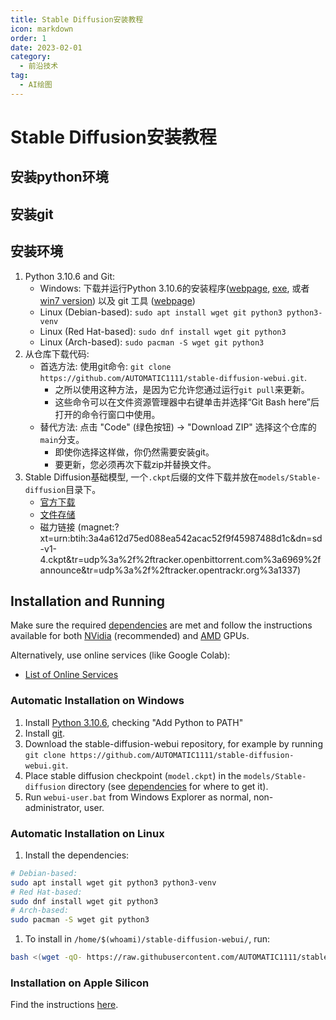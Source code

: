 ```yaml
---
title: Stable Diffusion安装教程
icon: markdown
order: 1
date: 2023-02-01
category:
  - 前沿技术
tag:
  - AI绘图
---
```


# Stable Diffusion安装教程

<!-- more -->

## 安装python环境

## 安装git

## 安装环境

1. Python 3.10.6 and Git:
    - Windows: 下载并运行Python 3.10.6的安装程序([webpage](https://www.python.org/downloads/release/python-3106/), [exe](https://www.python.org/ftp/python/3.10.6/python-3.10.6-amd64.exe), 或者 [win7 version](https://github.com/adang1345/PythonWin7/raw/master/3.10.6/python-3.10.6-amd64-full.exe)) 以及 git 工具 ([webpage](https://git-scm.com/download/win))
    - Linux (Debian-based): `sudo apt install wget git python3 python3-venv`
    - Linux (Red Hat-based): `sudo dnf install wget git python3`
    - Linux (Arch-based): `sudo pacman -S wget git python3`
2. 从仓库下载代码:
    - 首选方法: 使用git命令: `git clone https://github.com/AUTOMATIC1111/stable-diffusion-webui.git`.
        - 之所以使用这种方法，是因为它允许您通过运行`git pull`来更新。
        - 这些命令可以在文件资源管理器中右键单击并选择“Git Bash here”后打开的命令行窗口中使用。
    - 替代方法: 点击 "Code" (绿色按钮) -> "Download ZIP" 选择这个仓库的`main`分支。
        - 即使你选择这样做，你仍然需要安装git。
        - 要更新，您必须再次下载zip并替换文件。
3. Stable Diffusion基础模型, 一个`.ckpt`后缀的文件下载并放在`models/Stable-diffusion`目录下。
    - [官方下载](https://huggingface.co/CompVis/stable-diffusion-v-1-4-original)
    - [文件存储](https://drive.yerf.org/wl/?id=EBfTrmcCCUAGaQBXVIj5lJmEhjoP1tgl)
    - 磁力链接 (magnet:?xt=urn:btih:3a4a612d75ed088ea542acac52f9f45987488d1c&dn=sd-v1-4.ckpt&tr=udp%3a%2f%2ftracker.openbittorrent.com%3a6969%2fannounce&tr=udp%3a%2f%2ftracker.opentrackr.org%3a1337)

## Installation and Running

Make sure the required [dependencies](https://github.com/AUTOMATIC1111/stable-diffusion-webui/wiki/Dependencies) are met and follow the instructions available for both [NVidia](https://github.com/AUTOMATIC1111/stable-diffusion-webui/wiki/Install-and-Run-on-NVidia-GPUs) (recommended) and [AMD](https://github.com/AUTOMATIC1111/stable-diffusion-webui/wiki/Install-and-Run-on-AMD-GPUs) GPUs.

Alternatively, use online services (like Google Colab):

- [List of Online Services](https://github.com/AUTOMATIC1111/stable-diffusion-webui/wiki/Online-Services)

### Automatic Installation on Windows

1. Install [Python 3.10.6](https://www.python.org/downloads/windows/), checking "Add Python to PATH"
2. Install [git](https://git-scm.com/download/win).
3. Download the stable-diffusion-webui repository, for example by running `git clone https://github.com/AUTOMATIC1111/stable-diffusion-webui.git`.
4. Place stable diffusion checkpoint (`model.ckpt`) in the `models/Stable-diffusion` directory (see [dependencies](https://github.com/AUTOMATIC1111/stable-diffusion-webui/wiki/Dependencies) for where to get it).
5. Run `webui-user.bat` from Windows Explorer as normal, non-administrator, user.

### Automatic Installation on Linux

1. Install the dependencies:

```bash
# Debian-based:
sudo apt install wget git python3 python3-venv
# Red Hat-based:
sudo dnf install wget git python3
# Arch-based:
sudo pacman -S wget git python3
```

1. To install in `/home/$(whoami)/stable-diffusion-webui/`, run:

```bash
bash <(wget -qO- https://raw.githubusercontent.com/AUTOMATIC1111/stable-diffusion-webui/master/webui.sh)
```

### Installation on Apple Silicon

Find the instructions [here](https://github.com/AUTOMATIC1111/stable-diffusion-webui/wiki/Installation-on-Apple-Silicon).
